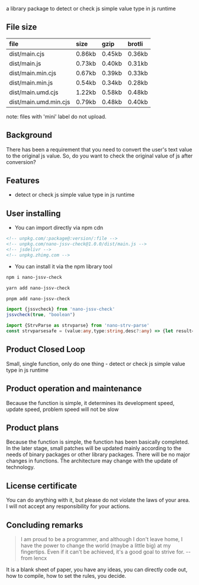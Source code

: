 a library package to detect or check js simple value type in js runtime

## File size

file | size | gzip | brotli
:---- | :---- | :---- | :----
dist/main.cjs | 0.86kb | 0.45kb | 0.36kb
dist/main.js | 0.73kb | 0.40kb | 0.31kb
dist/main.min.cjs | 0.67kb | 0.39kb | 0.33kb
dist/main.min.js | 0.54kb | 0.34kb | 0.28kb
dist/main.umd.cjs | 1.22kb | 0.58kb | 0.48kb
dist/main.umd.min.cjs | 0.79kb | 0.48kb | 0.40kb

note: files with 'mini' label do not upload.

## Background

There has been a requirement that you need to convert the user's text value to the original js value. So, do you want to check the original value of js after conversion?

## Features

- detect or check js simple value type in js runtime

## User installing

- You can import directly via npm cdn
```html
<!-- unpkg.com/:package@:version/:file -->
<!-- unpkg.com/nano-jssv-check@1.0.0/dist/main.js -->
<!-- jsdelivr -->
<!-- unpkg.zhimg.com -->
```

- You can install it via the npm library tool
```bash
npm i nano-jssv-check
```

```bash
yarn add nano-jssv-check
```

```bash
pnpm add nano-jssv-check
```

```ts
import {jssvcheck} from 'nano-jssv-check'
jssvcheck(true, "boolean")

import {StrvParse as strvparse} from 'nano-strv-parse'
const strvparsesafe = (value:any,type:string,desc?:any) => {let result=strvparse(value,type);if(!jssvcheck(result,type)){throw new Error(desc?desc:`expect ${result} to type ${type}`)};return result}
```
## Product Closed Loop

Small, single function, only do one thing - detect or check js simple value type in js runtime

## Product operation and maintenance

Because the function is simple, it determines its development speed, update speed, problem speed will not be slow

## Product plans

Because the function is simple, the function has been basically completed. In the later stage, small patches will be updated mainly according to the needs of binary packages or other library packages. There will be no major changes in functions. The architecture may change with the update of technology.

## License certificate

You can do anything with it, but please do not violate the laws of your area. I will not accept any responsibility for your actions.


## Concluding remarks

> I am proud to be a programmer, and although I don't leave home, I have the power to change the world (maybe a little big) at my fingertips. Even if it can't be achieved, it's a good goal to strive for. -- from lencx

It is a blank sheet of paper, you have any ideas, you can directly code out, how to compile, how to set the rules, you decide.


